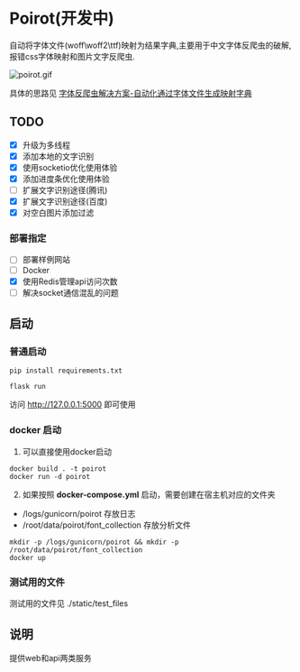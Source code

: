 # Poirot(开发中)
自动将字体文件(woff\woff2\ttf)映射为结果字典,主要用于中文字体反爬虫的破解,报错css字体映射和图片文字反爬虫.

![poirot.gif](https://i.loli.net/2020/12/15/sNuACxmwVZL9Phb.gif)

具体的思路见 [字体反爬虫解决方案-自动化通过字体文件生成映射字典](https://blog.harumonia.moe/font-antispider-cracker/)

## TODO

- [x] 升级为多线程
- [x] 添加本地的文字识别
- [x] 使用socketio优化使用体验
- [x] 添加进度条优化使用体验
- [ ] 扩展文字识别途径(腾讯)
- [x] 扩展文字识别途径(百度)
- [x] 对空白图片添加过滤

### 部署指定

- [ ] 部署样例网站
- [ ] Docker
- [x] 使用Redis管理api访问次数
- [ ] 解决socket通信混乱的问题

## 启动

### 普通启动
```shell
pip install requirements.txt

flask run
```
访问 http://127.0.0.1:5000 即可使用


### docker 启动

1. 可以直接使用docker启动
```shell script
docker build . -t poirot
docker run -d poirot
```

2. 如果按照 **docker-compose.yml** 启动，需要创建在宿主机对应的文件夹
- /logs/gunicorn/poirot 存放日志
- /root/data/poirot/font_collection 存放分析文件
```shell script
mkdir -p /logs/gunicorn/poirot && mkdir -p /root/data/poirot/font_collection
docker up
```

### 测试用的文件
测试用的文件见 ./static/test_files





## 说明

提供web和api两类服务


